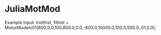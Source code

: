 # JuliaMotMod

Example input:
mothist, filhist = MotorModelv01(800,0,0,100,800.0,0.0,-800.0,10000.0,100.0,500.0,.01,5.0);
